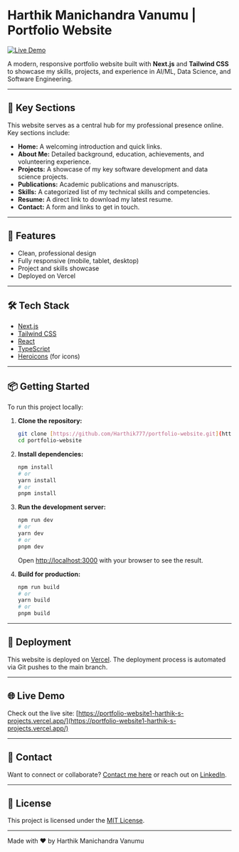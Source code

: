 # Harthik Manichandra Vanumu | Portfolio Website

[![Live Demo](https://img.shields.io/badge/View%20Portfolio-Live%20Demo-brightgreen?style=for-the-badge)](https://portfolio-website1-harthik-s-projects.vercel.app/)

A modern, responsive portfolio website built with **Next.js** and **Tailwind CSS** to showcase my skills, projects, and experience in AI/ML, Data Science, and Software Engineering.

---

## 📌 Key Sections

This website serves as a central hub for my professional presence online. Key sections include:

* **Home:** A welcoming introduction and quick links.
* **About Me:** Detailed background, education, achievements, and volunteering experience.
* **Projects:** A showcase of my key software development and data science projects.
* **Publications:** Academic publications and manuscripts.
* **Skills:** A categorized list of my technical skills and competencies.
* **Resume:** A direct link to download my latest resume.
* **Contact:** A form and links to get in touch.

---

## 🚀 Features

* Clean, professional design
* Fully responsive (mobile, tablet, desktop)
* Project and skills showcase
* Deployed on Vercel

---

## 🛠️ Tech Stack

* [Next.js](https://nextjs.org/)
* [Tailwind CSS](https://tailwindcss.com/)
* [React](https://react.dev/)
* [TypeScript](https://www.typescriptlang.org/)
* [Heroicons](https://heroicons.com/) (for icons)

---

## 📦 Getting Started

To run this project locally:

1.  **Clone the repository:**
    ```bash
    git clone [https://github.com/Harthik777/portfolio-website.git](https://github.com/Harthik777/portfolio-website.git)
    cd portfolio-website
    ```

2.  **Install dependencies:**
    ```bash
    npm install
    # or
    yarn install
    # or
    pnpm install
    ```

3.  **Run the development server:**
    ```bash
    npm run dev
    # or
    yarn dev
    # or
    pnpm dev
    ```
    Open [http://localhost:3000](http://localhost:3000) with your browser to see the result.

4.  **Build for production:**
    ```bash
    npm run build
    # or
    yarn build
    # or
    pnpm build
    ```

---

## 💨 Deployment

This website is deployed on [Vercel](https://vercel.com/). The deployment process is automated via Git pushes to the main branch.

---

## 🌐 Live Demo

Check out the live site: [https://portfolio-website1-harthik-s-projects.vercel.app/](https://portfolio-website1-harthik-s-projects.vercel.app/)

---

## 🤝 Contact

Want to connect or collaborate?
[Contact me here](https://portfolio-website1-harthik-s-projects.vercel.app/contact) or reach out on [LinkedIn](https://www.linkedin.com/in/harthik-mv/).

---

## 📝 License

This project is licensed under the [MIT License](LICENSE).

---

Made with ❤️ by Harthik Manichandra Vanumu

